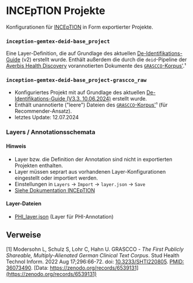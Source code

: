 # INCEpTION Projekte
Konfigurationen für [INCEpTION](https://inception-project.github.io/) in Form exportierter Projekte.

### `inception-gemtex-deid-base_project`
Eine Layer-Definition, die auf Grundlage des aktuellen
[De-Identifikations-Guide](https://confluence.imi.med.fau.de/display/GEM/De-Identifikation) (v2) erstellt wurde.
Enthält außerdem die durch die `deid`-Pipeline der
[Averbis Health Discovery](https://averbis.com/health-discovery/) vorannotierten Dokumente des [`GRASCCO`-Korpus'](https://zenodo.org/records/6539131).¹

### `inception-gemtex-deid-base_project-grascco_raw`
* Konfiguriertes Projekt mit auf Grundlage des aktuellen
[De-Identifikations-Guide (V3.3. 10.06.2024)](https://confluence.imi.med.fau.de/display/GEM/De-Identifikation) erstellt wurde.
* Enthält unannotierte ("leere") Dateien des [`GRASCCO`-Korpus'](https://zenodo.org/records/6539131)¹ (für Recommender-Ansatz).
* letztes Update: 12.07.2024

### Layers / Annotationsschemata

#### Hinweis
* Layer bzw. die Definition der Annotation sind nicht in exportierten Projekten enthalten.
* Layer müssen seprart aus vorhandenen Layer-Konfigurationen eingestellt oder importiert werden.
* Einstellungen in `Layers` &rarr; `Import` &rarr; `layer.json` &rarr; `Save`
* [Siehe Dokumentation INCEpTION](https://inception-project.github.io/releases/33.2/docs/user-guide.html#layers_and_features_in_getting_started)

#### Layer-Dateien
* [PHI_layer.json](layers/PHI_layer.json) (Layer für PHI-Annotation)


## Verweise
[1] Modersohn L, Schulz S, Lohr C, Hahn U.
GRASCCO - _The First Publicly Shareable, Multiply-Alienated German Clinical Text Corpus_.
Stud Health Technol Inform. 2022 Aug 17;296:66-72. doi: [10.3233/SHTI220805](https://ebooks.iospress.nl/doi/10.3233/SHTI220805). [PMID: 36073490](https://pubmed.ncbi.nlm.nih.gov/36073490/). [Data: https://zenodo.org/records/6539131](https://zenodo.org/records/6539131)
